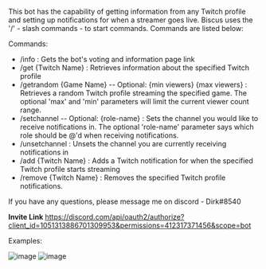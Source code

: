 This bot has the capability of getting information from any Twitch profile and setting up notifications for when a streamer goes live. Biscus uses the '/' - slash commands - to start commands. Commands are listed below:

Commands:
- /info : Gets the bot's voting and information page link
- /get {Twitch Name} : Retrieves information about the specified Twitch profile
- /getrandom {Game Name} -- Optional: {min viewers} {max viewers} : Retrieves a random Twitch profile streaming the specified game. The optional 'max' and 'min' parameters will limit the current viewer count range.
- /setchannel -- Optional: {role-name} : Sets the channel you would like to receive notifications in. The optional 'role-name' parameter says which role should be @'d when receiving notifications.
- /unsetchannel : Unsets the channel you are currently receiving notifications in
- /add {Twitch Name} : Adds a Twitch notification for when the specified Twitch profile starts streaming
- /remove {Twitch Name} : Removes the specified Twitch profile notifications.

If you have any questions, please message me on discord - Dirk#8540

**Invite Link**
https://discord.com/api/oauth2/authorize?client_id=1051313886701309953&permissions=412317371456&scope=bot

Examples:

![image](https://user-images.githubusercontent.com/107506713/211960065-1228a2e7-971f-44db-80d3-7150666e3de2.png)
![image](https://user-images.githubusercontent.com/107506713/211960147-34006b49-7db1-44b6-9851-1fb986b6b3b9.png)
